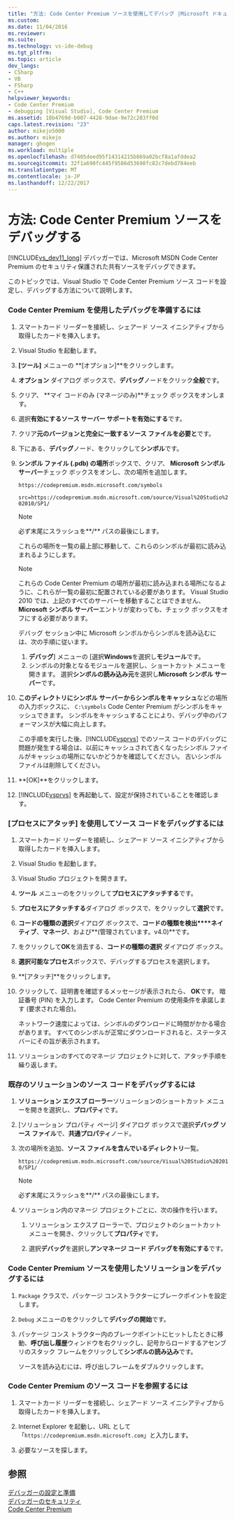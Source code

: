 ```yaml
---
title: "方法: Code Center Premium ソースを使用してデバッグ |Microsoft ドキュメント"
ms.custom: 
ms.date: 11/04/2016
ms.reviewer: 
ms.suite: 
ms.technology: vs-ide-debug
ms.tgt_pltfrm: 
ms.topic: article
dev_langs:
- CSharp
- VB
- FSharp
- C++
helpviewer_keywords:
- Code Center Premium
- debugging [Visual Studio], Code Center Premium
ms.assetid: 18b4769d-b007-4428-9dae-9e72c283ff0d
caps.latest.revision: "23"
author: mikejo5000
ms.author: mikejo
manager: ghogen
ms.workload: multiple
ms.openlocfilehash: d7405deed95f14314215b869a02bcf8a1afddea2
ms.sourcegitcommit: 32f1a690fc445f9586d53698fc82c7debd784eeb
ms.translationtype: MT
ms.contentlocale: ja-JP
ms.lasthandoff: 12/22/2017
---
```

# <a name="how-to-debug-with-code-center-premium-source"></a>方法: Code Center Premium ソースをデバッグする
[!INCLUDE[vs_dev11_long](../data-tools/includes/vs_dev11_long_md.md)] デバッガーでは、Microsoft MSDN Code Center Premium のセキュリティ保護された共有ソースをデバッグできます。  
  
 このトピックでは、Visual Studio で Code Center Premium ソース コードを設定し、デバッグする方法について説明します。  
  
### <a name="to-prepare-for-debugging-with-code-center-premium"></a>Code Center Premium を使用したデバッグを準備するには  
  
1.  スマートカード リーダーを接続し、シェアード ソース イニシアティブから取得したカードを挿入します。  
  
2.  Visual Studio を起動します。  
  
3.  **[ツール]** メニューの **[オプション]**をクリックします。  
  
4.  **オプション** ダイアログ ボックスで、**デバッグ**ノードをクリック**全般**です。  
  
5.  クリア、 **マイ コードのみ (マネージのみ)**チェック ボックスをオンします。  
  
6.  選択**有効にするソース サーバー サポートを有効にする**です。  
  
7.  クリア**元のバージョンと完全に一致するソース ファイルを必要と**です。  
  
8.  下にある、**デバッグ**ノード、をクリックして**シンボル**です。  
  
9. **シンボル ファイル (.pdb) の場所**ボックスで、クリア、 **Microsoft シンボル サーバー**チェック ボックスをオンし、次の場所を追加します。  
  
     `https://codepremium.msdn.microsoft.com/symbols`  
  
     `src=https://codepremium.msdn.microsoft.com/source/Visual%20Studio%202010/SP1/`  
  
    > [!NOTE]
    >  必ず末尾にスラッシュを**/** パスの最後にします。  
  
     これらの場所を一覧の最上部に移動して、これらのシンボルが最初に読み込まれるようにします。  
  
    > [!NOTE]
    >  これらの Code Center Premium の場所が最初に読み込まれる場所になるように、これらが一覧の最初に配置されている必要があります。 Visual Studio 2010 では、上記のすべてのサーバーを移動することはできません、 **Microsoft シンボル サーバー**エントリが変わっても、チェック ボックスをオフにする必要があります。  
    >   
    >  デバッグ セッション中に Microsoft シンボルからシンボルを読み込むには、次の手順に従います。  
    >   
    >  1.  **デバッグ**] メニューの [選択**Windows**を選択し**モジュール**です。  
    > 2.  シンボルの対象となるモジュールを選択し、ショートカット メニューを開きます。 選択**シンボルの読み込み元**を選択し**Microsoft シンボル サーバー**です。  
  
10. **このディレクトリにシンボル サーバーからシンボルをキャッシュ**などの場所の入力ボックスに、 `C:\symbols` Code Center Premium がシンボルをキャッシュできます。 シンボルをキャッシュすることにより、デバッグ中のパフォーマンスが大幅に向上します。  
  
     この手順を実行した後、[!INCLUDE[vsprvs](../code-quality/includes/vsprvs_md.md)] でのソース コードのデバッグに問題が発生する場合は、以前にキャッシュされて古くなったシンボル ファイルがキャッシュの場所にないかどうかを確認してください。 古いシンボル ファイルは削除してください。  
  
11. **[OK]**をクリックします。  
  
12. [!INCLUDE[vsprvs](../code-quality/includes/vsprvs_md.md)] を再起動して、設定が保持されていることを確認します。  
  
### <a name="to-debug-your-source-code-using-attach-to-process"></a>[プロセスにアタッチ] を使用してソース コードをデバッグするには  
  
1.  スマートカード リーダーを接続し、シェアード ソース イニシアティブから取得したカードを挿入します。  
  
2.  Visual Studio を起動します。  
  
3.  Visual Studio プロジェクトを開きます。  
  
4.  **ツール** メニューのをクリックして**プロセスにアタッチする**です。  
  
5.  **プロセスにアタッチする**ダイアログ ボックスで、をクリックして**選択**です。  
  
6.  **コードの種類の選択**ダイアログ ボックスで、**コードの種類を検出****ネイティブ**、**マネージ**、および**(管理されています。v4.0)**です。  
  
7.  をクリックして**OK**を消去する、**コードの種類の選択** ダイアログ ボックス。  
  
8.  **選択可能なプロセス**ボックスで、デバッグするプロセスを選択します。  
  
9. **[アタッチ]**をクリックします。  
  
10. クリックして、証明書を確認するメッセージが表示されたら、 **OK**です。 暗証番号 (PIN) を入力します。 Code Center Premium の使用条件を承諾します (要求された場合)。  
  
     ネットワーク速度によっては、シンボルのダウンロードに時間がかかる場合があります。 すべてのシンボルが正常にダウンロードされると、ステータス バーにその旨が表示されます。  
  
11. ソリューションのすべてのマネージ プロジェクトに対して、アタッチ手順を繰り返します。  
  
### <a name="to-debug-source-code-from-an-existing-solution"></a>既存のソリューションのソース コードをデバッグするには  
  
1.  **ソリューション エクスプ ローラー**ソリューションのショートカット メニューを開きを選択し、**プロパティ**です。  
  
2.  [ソリューション プロパティ ページ] ダイアログ ボックスで選択**デバッグ ソース ファイル**で、**共通プロパティ**ノード。  
  
3.  次の場所を追加、**ソース ファイルを含んでいるディレクトリ**一覧。  
  
     `https://codepremium.msdn.microsoft.com/source/Visual%20Studio%202010/SP1/`  
  
    > [!NOTE]
    >  必ず末尾にスラッシュを**/** パスの最後にします。  
  
4.  ソリューション内のマネージ プロジェクトごとに、次の操作を行います。  
  
    1.  ソリューション エクスプ ローラーで、プロジェクトのショートカット メニューを開き、クリックして**プロパティ**です。  
  
    2.  選択**デバッグ**を選択し**アンマネージ コード デバッグを有効にする**です。  
  
### <a name="to-debug-your-solution-with-code-center-premium-source"></a>Code Center Premium ソースを使用したソリューションをデバッグするには  
  
1.  `Package` クラスで、パッケージ コンストラクターにブレークポイントを設定します。  
  
2.  `Debug`  メニューのをクリックして**デバッグの開始**です。  
  
3.  パッケージ コンス トラクター内のブレークポイントにヒットしたときに移動、**呼び出し履歴**ウィンドウを右クリックし、記号からロードするアセンブリのスタック フレームをクリックして**シンボルの読み込み**です。  
  
     ソースを読み込むには、呼び出しフレームをダブルクリックします。  
  
### <a name="to-browse-source-code-on-code-center-premium"></a>Code Center Premium のソース コードを参照するには  
  
1.  スマートカード リーダーを接続し、シェアード ソース イニシアティブから取得したカードを挿入します。  
  
2.  Internet Explorer を起動し、URL として「`https://codepremium.msdn.microsoft.com`」と入力します。  
  
3.  必要なソースを探します。  
  
## <a name="see-also"></a>参照  
 [デバッガーの設定と準備](../debugger/debugger-settings-and-preparation.md)   
 [デバッガーのセキュリティ](../debugger/debugger-security.md)   
 [Code Center Premium](http://www.microsoft.com/resources/sharedsource/ccp.mspx)
